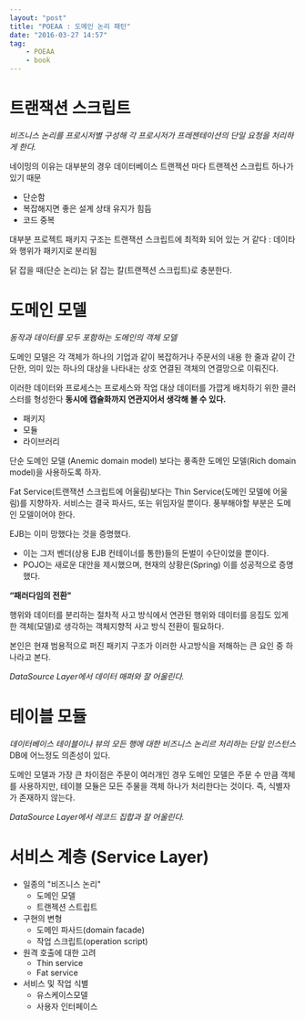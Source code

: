 ```yaml
---
layout: "post"
title: "POEAA : 도메인 논리 패턴"
date: "2016-03-27 14:57"
tag:
    - POEAA
    - book
---
```


# 트랜잭션 스크립트

_비즈니스 논리를 프로시저별 구성해 각 프로시저가 프레젠테이션의 단일 요청을 처리하게 한다._

네이밍의 이유는 대부분의 경우 데이터베이스 트랜젝션 마다 트랜젝션 스크립트 하나가 있기 때문

- 단순함
- 복잡해지면 좋은 설계 상태 유지가 힘듬
- 코드 중복

대부분 프로젝트 패키지 구조는 트랜잭션 스크립트에 최적화 되어 있는 거 같다 : 데이타와 행위가 패키지로 분리됨

닭 잡을 때(단순 논리)는 닭 잡는 칼(트랜젝션 스크립트)로 충분한다.

# 도메인 모델

_동작과 데이터를 모두 포함하는 도메인의 객체 모델_

도메인 모델은 각 객체가 하나의 기업과 같이 복잡하거나 주문서의 내용 한 줄과 같이 간단한, 의미  있는 하나의 대상을 나타내는 상호 연결된 객체의 연결망으로 이뤄진다.

이러한 데이터와 프로세스는 프로세스와 작업 대상 데이터를 가깝게 배치하기 위한 클러스터를 형성한다
**동시에 캡슐화까지 연관지어서 생각해 볼 수 있다.**

- 패키지
- 모듈
- 라이브러리

단순 도메인 모델 (Anemic domain model) 보다는 풍족한 도메인 모델(Rich domain model)을 사용하도록 하자.

Fat Service(트랜잭션 스크립트에 어울림)보다는 Thin Service(도메인 모델에 어울림)를 지향하자.
서비스는 결국 파사드, 또는 위임자일 뿐이다. 풍부해야할 부분은 도메인 모델이어야 한다.

EJB는 이미 망했다는 것을 증명했다.

- 이는 그저 벤더(상용 EJB 컨테이너를 통한)들의 돈벌이 수단이었을 뿐이다.
- POJO는 새로운 대안을 제시했으며, 현재의 상황은(Spring) 이를 성공적으로 증명했다.

**“패러다임의 전환"**

행위와 데이터를 분리하는 절차적 사고 방식에서
연관된 행위와 데이터를 응집도 있게 한 객체(모델)로 생각하는 객체지향적 사고 방식 전환이 필요하다.

본인은 현재 범용적으로 퍼진 패키지 구조가 이러한 사고방식을 저해하는 큰 요인 중 하나라고 본다.

_DataSource Layer에서 데이터 매퍼와 잘 어울린다._

# 테이블 모듈

_데이터베이스 테이블이나 뷰의 모든 행에 대한 비즈니스 논리르 처리하는 단일 인스턴스_
DB에 어느정도 의존성이 있다.

도메인 모델과 가장 큰 차이점은 주문이 여러개인 경우 도메인 모델은 주문 수 만큼 객체를 사용하지만, 테이블 모듈은 모든 주물을 객체 하나가 처리한다는 것이다. 즉, 식별자가 존재하지 않는다.

_DataSource Layer에서 레코드 집합과 잘 어울린다._

# 서비스 계층 (Service Layer)

- 일종의 "비즈니스 논리"
    - 도메인 모델
    - 트랜젝션 스트립트
- 구현의 변형
    - 도메인 파사드(domain facade)
    - 작업 스크립트(operation script)
- 원격 호출에 대한 고려
    - Thin service
    - Fat service
- 서비스 및 작업 식별
    - 유스케이스모델
    - 사용자 인터페이스
